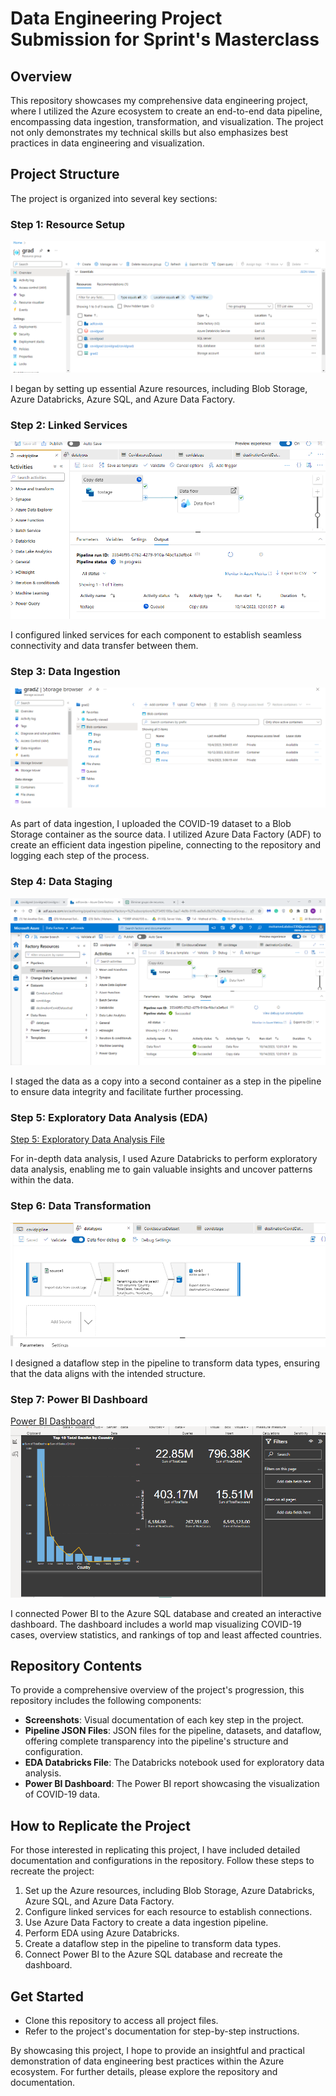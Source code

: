# Data Engineering Project Submission for Sprint's Masterclass

## Overview

This repository showcases my comprehensive data engineering project, where I utilized the Azure ecosystem to create an end-to-end data pipeline, encompassing data ingestion, transformation, and visualization. The project not only demonstrates my technical skills but also emphasizes best practices in data engineering and visualization.

## Project Structure

The project is organized into several key sections:

### Step 1: Resource Setup
![Step 1: Resource Setup](azureResources.PNG)

I began by setting up essential Azure resources, including Blob Storage, Azure Databricks, Azure SQL, and Azure Data Factory.

### Step 2: Linked Services
![Step 2: Linked Services](pipline.PNG)

I configured linked services for each component to establish seamless connectivity and data transfer between them.

### Step 3: Data Ingestion
![Step 3: Data Ingestion](storage.PNG)

As part of data ingestion, I uploaded the COVID-19 dataset to a Blob Storage container as the source data. I utilized Azure Data Factory (ADF) to create an efficient data ingestion pipeline, connecting to the repository and logging each step of the process.

### Step 4: Data Staging
![Step 4: Data Staging](allpipline.PNG)

I staged the data as a copy into a second container as a step in the pipeline to ensure data integrity and facilitate further processing.

### Step 5: Exploratory Data Analysis (EDA)
[Step 5: Exploratory Data Analysis File](CovidAnalysis.ipynb)

For in-depth data analysis, I used Azure Databricks to perform exploratory data analysis, enabling me to gain valuable insights and uncover patterns within the data.

### Step 6: Data Transformation
![Step 6: Data Transformation](Dataflow.PNG)

I designed a dataflow step in the pipeline to transform data types, ensuring that the data aligns with the intended structure.

### Step 7: Power BI Dashboard
[Power BI Dashboard ](CovdSprints.pbix)
![Step 7: Power BI Dashboard sc](dashboard.PNG)

I connected Power BI to the Azure SQL database and created an interactive dashboard. The dashboard includes a world map visualizing COVID-19 cases, overview statistics, and rankings of top and least affected countries.

## Repository Contents

To provide a comprehensive overview of the project's progression, this repository includes the following components:
- **Screenshots**: Visual documentation of each key step in the project.
- **Pipeline JSON Files**: JSON files for the pipeline, datasets, and dataflow, offering complete transparency into the pipeline's structure and configuration.
- **EDA Databricks File**: The Databricks notebook used for exploratory data analysis.
- **Power BI Dashboard**: The Power BI report showcasing the visualization of COVID-19 data.

## How to Replicate the Project

For those interested in replicating this project, I have included detailed documentation and configurations in the repository. Follow these steps to recreate the project:

1. Set up the Azure resources, including Blob Storage, Azure Databricks, Azure SQL, and Azure Data Factory.
2. Configure linked services for each resource to establish connections.
3. Use Azure Data Factory to create a data ingestion pipeline.
4. Perform EDA using Azure Databricks.
5. Create a dataflow step in the pipeline to transform data types.
6. Connect Power BI to the Azure SQL database and recreate the dashboard.


## Get Started

- Clone this repository to access all project files.
- Refer to the project's documentation for step-by-step instructions.

By showcasing this project, I hope to provide an insightful and practical demonstration of data engineering best practices within the Azure ecosystem. For further details, please explore the repository and documentation.
